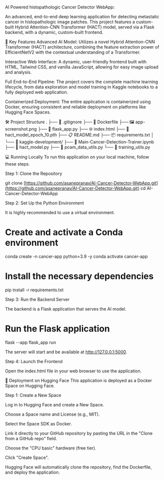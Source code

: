 AI Powered histopathologic Cancer Detector WebApp:

An advanced, end-to-end deep learning application for detecting metastatic cancer in histopathologic image patches. This project features a custom-built Hybrid Attention-CNN Transformer (HACT) model, served via a Flask backend, with a dynamic, custom-built frontend.

🚀 Key Features
Advanced AI Model: Utilizes a novel Hybrid Attention-CNN Transformer (HACT) architecture, combining the feature extraction power of EfficientNetV2 with the contextual understanding of a Transformer.

Interactive Web Interface: A dynamic, user-friendly frontend built with HTML, Tailwind CSS, and vanilla JavaScript, allowing for easy image upload and analysis.

Full End-to-End Pipeline: The project covers the complete machine learning lifecycle, from data exploration and model training in Kaggle notebooks to a fully deployed web application.

Containerized Deployment: The entire application is containerized using Docker, ensuring consistent and reliable deployment on platforms like Hugging Face Spaces.

🛠️ Project Structure
.
├── 📄 .gitignore
├── 🐳 Dockerfile
├── 🖼️ app-screenshot.png
├── 🐍 flask_app.py
├── 🌐 index.html
├── 🔬 hact_model_epoch_10.pth
├── 📋 README.md
├── 📦 requirements.txt
│
└── 📁 kaggle-development/
    ├── 📓 Main-Cancer-Detection-Trainer.ipynb
    ├── 🐍 hact_model.py
    ├── 🐍 pcam_data_utils.py
    └── 🐍 training_utils.py

💻 Running Locally
To run this application on your local machine, follow these steps.

Step 1: Clone the Repository

git clone [https://github.com/asanepranav/AI-Cancer-Detector-WebApp.git](https://github.com/asanepranav/AI-Cancer-Detector-WebApp.git)
cd AI-Cancer-Detector-WebApp

Step 2: Set Up the Python Environment

It is highly recommended to use a virtual environment.

# Create and activate a Conda environment
conda create -n cancer-app python=3.9 -y
conda activate cancer-app

# Install the necessary dependencies
pip install -r requirements.txt

Step 3: Run the Backend Server

The backend is a Flask application that serves the AI model.

# Run the Flask application
flask --app flask_app run

The server will start and be available at http://127.0.0.1:5000.

Step 4: Launch the Frontend

Open the index.html file in your web browser to use the application.

🚀 Deployment on Hugging Face
This application is deployed as a Docker Space on Hugging Face.

Step 1: Create a New Space

Log in to Hugging Face and create a New Space.

Choose a Space name and License (e.g., MIT).

Select the Space SDK as Docker.

Link it directly to your GitHub repository by pasting the URL in the "Clone from a GitHub repo" field.

Choose the "CPU basic" hardware (free tier).

Click "Create Space".

Hugging Face will automatically clone the repository, find the Dockerfile, and deploy the application.
